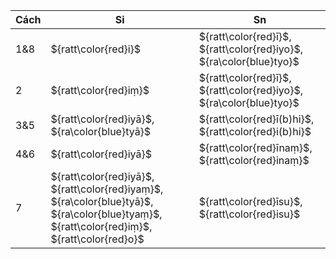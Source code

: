 <div class="declension-content" markdown="1">

| Cách | Si                                                                                                                                          | Sn                                                                  |
| ---- | ------------------------------------------------------------------------------------------------------------------------------------------- | ------------------------------------------------------------------- |
| 1&8  | ${ratt\color{red}i}$                                                                                                                        | ${ratt\color{red}ī}$, ${ratt\color{red}iyo}$, ${ra\color{blue}tyo}$ |
| 2    | ${ratt\color{red}iṃ}$                                                                                                                       | ${ratt\color{red}ī}$, ${ratt\color{red}iyo}$, ${ra\color{blue}tyo}$ |
| 3&5  | ${ratt\color{red}iyā}$, ${ra\color{blue}tyā}$                                                                                               | ${ratt\color{red}ī(b)hi}$, ${ratt\color{red}i(b)hi}$                |
| 4&6  | ${ratt\color{red}iyā}$                                                                                                                      | ${ratt\color{red}īnaṃ}$, ${ratt\color{red}inaṃ}$                    |
| 7    | ${ratt\color{red}iyā}$, ${ratt\color{red}iyaṃ}$, ${ra\color{blue}tyā}$, ${ra\color{blue}tyaṃ}$, ${ratt\color{red}iṃ}$, ${ratt\color{red}o}$ | ${ratt\color{red}īsu}$, ${ratt\color{red}isu}$                      |

</div>
